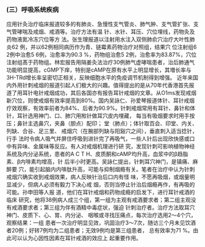 ###   (三）呼吸系统疾病 

 应用针灸治疗临床报道较多的有肺炎、急慢性支气管炎、肺气肿、支气管扩张、支气管哮喘及戒烟、戒酒等。治疗方法有温 针、水针、耳压、穴位埋线，药物灸及药物液氮冷冻穴位等方  法。张生理报道以注射用水注入双侧肺俞穴治疗大叶性肺炎62 例，并以62例相同病历作为青、链霉素药物治疗对照组，结果穴  位注射组6 2例中治愈5 6例，治愈率为90.3 %，药物组治愈5 2例，治愈率为83.87%，穴位注射组髙于药物组。林宏报告用隔姜灸法治疗30例肺气虚哮喘患者，治后肺通气功能明显提高，cGMP下痒，特别是cAMP在原有水平上明显增长，其増长率与3H-TRd增长率呈密切正相关，反映细胞水平的免疫调节机制得到增强。 近年来国内外用针刺戒烟的报道引起人们极大的兴趣。值得提出的是从70年代香港首先报道了用耳针电针戒烟成功，其后各国亦有报告耳针戒烟的文章。从O1ms发现戒烟新穴位，则使戒烟有效率提高到80%。国内吴詠仁、孙爱琴报道体针、耳针戒烟疗效观察，有效率前者为84%、后者为90.9%。针刺戒烟常用有耳针、鼻针和体针，耳针选用神门、口、肺穴用揿针做耳穴皮内埋藏， 每当有吸烟要求时用手按压；鼻针主选鼻穴，夹鼻（胆点）配印； 堂（肺点）；体针取百会、印堂、内关、列缺、合谷、足三里、 戒烟穴（在腕部列缺与阳谿穴之间），垂直刺入适当捻针，行手  法时令病人吸气并屏住呼吸到进针完了再吸气，一些人针后出现欣快感或口中有异味、金属味等反应。有人对戒烟机理进行研 究，发现针刺可影响植物神经系统及内分泌系统，患者的A C T H、皮质酮和cAMP均升高，血浆中的β趋脂素、β内啡素均增高，针 后半小时更高。吴詠仁提出，针刺耳穴神门，是镇痛、麻醉要 穴，能引起脑内内啡肽升高，可能与抑制烟瘾有关。笔者在治疗中认为针刺戒烟穴确实收到戒烟效果，病人反映针治后口内有怪 味，不愿再吸烟，或烟量明显减少，但病人必须有毅力下决心戒 烟，否则当停止针治后烟瘾再作，有再吸的可能。孙申田等人报  道，他们在耳针戒烟和药物成瘾的启发下，进行耳针戒酒的临床 研究，他将38例病人成三个组，第一组为主观有戒酒要求者；第二组主观没有戒酒要求者；第三组为伴有酒精中毒症状，强迫  针刺治疗者。治疗方法取耳穴神门、皮质下、心、胃、内分泌、 咽喉或寻找压痛点，每次治疗选用2〜4个穴，观察结果：一组 患者一次治疗明显见效，巩固治疗3〜7次，随访三个月未见饮酒者20例；好转7例均为二组患者；无效9例均是第三组患者，  总有效率为71 %。由此可以认为心因性因素在耳针戒酒的效应上 起重要作用。  
